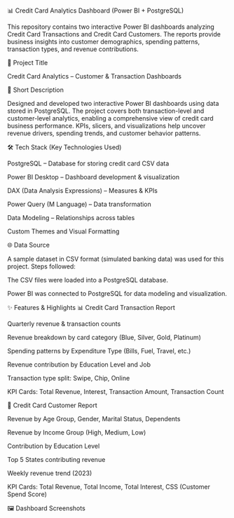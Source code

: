 📊 Credit Card Analytics Dashboard (Power BI + PostgreSQL)

This repository contains two interactive Power BI dashboards analyzing Credit Card Transactions and Credit Card Customers. The reports provide business insights into customer demographics, spending patterns, transaction types, and revenue contributions.

📌 Project Title

Credit Card Analytics – Customer & Transaction Dashboards

📃 Short Description

Designed and developed two interactive Power BI dashboards using data stored in PostgreSQL. The project covers both transaction-level and customer-level analytics, enabling a comprehensive view of credit card business performance. KPIs, slicers, and visualizations help uncover revenue drivers, spending trends, and customer behavior patterns.

🛠️ Tech Stack (Key Technologies Used)

PostgreSQL – Database for storing credit card CSV data

Power BI Desktop – Dashboard development & visualization

DAX (Data Analysis Expressions) – Measures & KPIs

Power Query (M Language) – Data transformation

Data Modeling – Relationships across tables

Custom Themes and Visual Formatting

🌐 Data Source

A sample dataset in CSV format (simulated banking data) was used for this project.
Steps followed:

The CSV files were loaded into a PostgreSQL database.

Power BI was connected to PostgreSQL for data modeling and visualization.

✨ Features & Highlights
📊 Credit Card Transaction Report

Quarterly revenue & transaction counts

Revenue breakdown by card category (Blue, Silver, Gold, Platinum)

Spending patterns by Expenditure Type (Bills, Fuel, Travel, etc.)

Revenue contribution by Education Level and Job

Transaction type split: Swipe, Chip, Online

KPI Cards: Total Revenue, Interest, Transaction Amount, Transaction Count

👥 Credit Card Customer Report

Revenue by Age Group, Gender, Marital Status, Dependents

Revenue by Income Group (High, Medium, Low)

Contribution by Education Level

Top 5 States contributing revenue

Weekly revenue trend (2023)

KPI Cards: Total Revenue, Total Income, Total Interest, CSS (Customer Spend Score)


🖼️ Dashboard Screenshots



